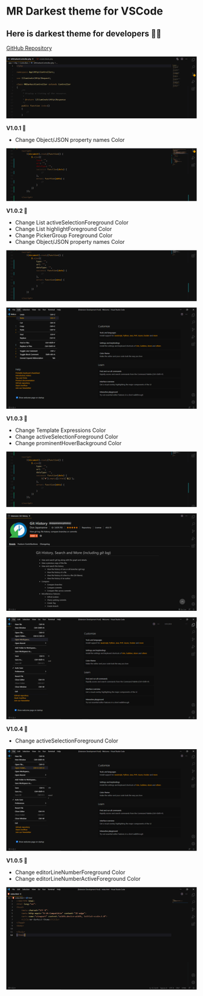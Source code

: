 # MR Darkest theme for VSCode

## Here is darkest theme for developers 🤙🎉

[GitHub Repository](https://github.com/mahmoudmohamedramadan/mr-darkest-theme)

![Screen Shot-I](./images/code_v1.0.0.png)

**V1.0.1 🎨**
<ul>
 <li>Change Object/JSON property names Color</li>
</ul>

![Screen Shot-II](./images/code_v1.0.1.png)

**V1.0.2 🎨**
<ul>
 <li>Change List activeSelectionForeground Color</li>
 <li>Change List highlightForeground Color</li>
 <li>Change PickerGroup Foreground Color</li>
 <li>Change Object/JSON property names Color</li>
</ul>

![Screen Shot-III](./images/code_v1.0.2_1.png)

![Screen Shot-IV](./images/code_v1.0.2_2.png)

**V1.0.3 🎨**
<ul>
 <li>Change Template Expressions Color</li>
 <li>Change activeSelectionForeground Color</li>
 <li>Change prominentHoverBackground Color</li>
</ul>

![Screen Shot-V](./images/code_v1.0.3_1.png)

![Screen Shot-VI](./images/code_v1.0.3_2.png)

![Screen Shot-VII](./images/code_v1.0.3_3.png)

**V1.0.4 🎨**
<ul>
 <li>Change activeSelectionForeground Color</li>
</ul>

![Screen Shot-IX](./images/code_v1.0.4.png)

**V1.0.5 🎨**
<ul>
 <li>Change editorLineNumberForeground Color</li>
 <li>Change editorLineNumberActiveForeground Color</li>
</ul>

![Screen Shot-IX](./images/code_v1.0.5.png)
